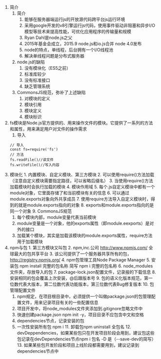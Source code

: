 1. 简介
    1. 简介
        1. 能够在服务器端运行js的开放源代码跨平台js运行环境
        2. 采用google开发的v8引擎运行js代码，使用事件驱动非阻塞和异步I/O模型等技术来提高性能，可优化应用程序的传输量和规模
        3. Ryan Dahl是node.js之父
        4. 2015年基金会成立，2015.9 node.js和io.js合并 node 4.0发布
        5. node的特点，单线程，后台拥有一个I/O线程池
        6. 解决单线程问题是分布式服务器
    2. node.js的缺陷
        1. 没有模块化（ES5之前）
        2. 标准库较少
        3. 没有标准接口
        4. 缺乏管理系统
    3. CommonsJS规范，弥补了上述缺陷
        1. 对模块的定义
        2. 模块引用
        3. 模块定义
        4. 模块标识
2. fs模块是Node.js官方提供的、用来操作文件的模块。它提供了一系列的方法和属性，用来满足用户对文件的操作需求
    1. 导入
    ```
    // 导入
    const fs=require('fs')
    // 方法
    fs.readFile()//读文件
    fs.writeFile()//写入内容
    ```
090. 模块化
    1. 内置模块、自定义模块、第三方模块
    2. 可以使用require()方法加载（注意自定义模块需要指定路径，可以省略后缀名）
    3. 当使用require()方法加载模块时会执行加载的模块
    4. 模块作用域
    5. 每个.js自定义模块中都有一个module对象，它里面存储了和当前模块有关的信息
    6. 可以通过module.exports对象向外共享成员
    7. 使用require方法导入自定义模块时，得到的就是module.exports指向的对象
    8. exports和module.exports指向的是同一个对象
    9. CommonsJS规范
        1. 每个模块内部，module变量代表当前模块
        2. module变量是一个对象，他的exports属性（即module.eexports）是对外的接口
        3. 加载某个模块，其实是加载该模块的module.exports属性，require方法用于加载模块
090. npm与包
    1. 第三方模块又叫包
    2. npm,inc.公司 http://www.npmjs.com/ 全球最大的包共享平台
    3. 该公司提供了一个服务器共享所有的包，http://registry.npmjs.org/
    4. npm包管理工具Node Package Manager
    5. 安装包 npm install 完整的包名称 简写 npm i 完整的包名称
    6. node_modules文件夹，存放导入的包
    7. package-lock.json配置文件，记录报的下载信息
    8. 安装相同的包会覆盖上次安装，@后跟版本号
    9. 包的语义化版本规范，第一位数代表大版本，第二位数代表功能版本，第三位数代表Bug修复版本
    10. 包管理配置文件
        1. npm规定，在项目根目录中，必须提供一个叫做package.json的包管理配置文件，用来记录项目有关的一些配置信息
        2. 项目开发中，将node_modules文件夹添加到.gitignore忽略文件中
        3. 快速创建package.json npm init -y，项目目录不应包含中文和空格
        4. dependencies节点，记录安装的包
        5. 一次性安装所有包 npm i
    11. 卸载包npm uninstall 全包名
    12. devDeppendencies，如果某些包只在开发项目阶段会用到，建议包这些包记录在devDependencies节点npm i 包名 -D 是（--save-dev的简写）
    13. 如果某些包开发阶段和项目上线阶段都需要用到，建议记录到dependencies节点中